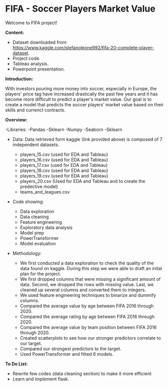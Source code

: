 # FIFA - Soccer Players Market Value

Welcome to FIFA project! 

**Content:**

- Dataset downloaded from https://www.kaggle.com/stefanoleone992/fifa-20-complete-player-dataset.
- Project code.
- Tableau analysis.
- Powerpoint presentation.

**Introduction:**

With investors pouring more money into soccer, especially in Europe, the players' price tag have increased drastically the past few years and it has become more difficult to predict a player's market value. Our goal is to create a model that predicts the soccer players' market value based on their skills and currenct contracts. 

**Overview:**

-Libraries:
    -Pandas
    -Sklearn
    -Numpy
    -Seaborn
    -Sklearn
    
- Data: 
Data retrieved form kaggle (link provided above) is composed of 7 independent datasets. 
    - players_15.csv (used for EDA and Tableau)
    - players_16.csv (used for EDA and Tableau)
    - players_17.csv (used for EDA and Tableau)
    - players_18.csv (used for EDA and Tableau)
    - players_19.csv (used for EDA and Tableau)
    - players_20.csv (Used for EDA and Tableau and to create the predective model)
    - teams_and_leagues.csv
    
- Code showing:
    - Data exploration
    - Data cleaning
    - Feature engineering
    - Exploratory data analysis 
    - Model prep
    - PowerTransformer
    - Model evaluation


- Methodology:

    - We first conducted a data exploration to check the quality of the data found on kaggle. During this step we were able to draft an inital plan for the project.
    - We first dropped columns that were missing a significant amount of data. Second, we dropped the rows with missing value. Last, we cleaned up several columns and converted them to integers.
    - We used feature engineering techniques to binarize and dummify columns.
    - Compared the average value by age between FIFA 2016 through 2020.
    - Compared the average rating by age between FIFA 2016 through 2020.
    - Compared the average value by team position between FIFA 2016 through 2020.
    - Created scatterplots to see how our stronger predictors correlate to our target.
    - Compared our strongest predictors to the target.
    - Used PowerTransformer and fitted 6 models.
    
    

      
**To Do List:**
- Rewrite few codes (data cleaning section) to make it more efficient
- Learn and implement flask.





